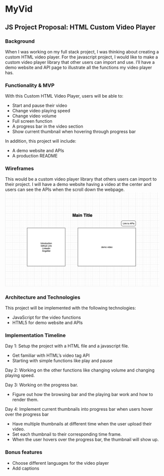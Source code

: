 # MyVid

## JS Project Proposal: HTML Custom Video Player

### Background
When I was working on my full stack project, I was thinking about creating a custom HTML video player. For the javascript project, I would like to make a custom video player library that other users can import and use. I’ll have a demo website and API page to illustrate all the functions my video player has.

### Functionality & MVP
With this Custom HTML Video Player, users will be able to:
- Start and pause their video
- Change video playing speed
- Change video volume
- Full screen function
- A progress bar in the video section
- Show current thumbnail when hovering through progress bar

In addition, this project will include:
- A demo website and APIs
- A production README

### Wireframes
This would be a custom video player library that others users can import to their project. I will have a demo website having a video at the center and users can see the APIs when the scroll down the webpage.
![](https://github.com/guw005/MyVid/blob/master/wireframe.png)

### Architecture and Technologies
This project will be implemented with the following technologies:
- JavaScript for the video functions
- HTML5 for demo website and APIs

### Implementation Timeline
Day 1: Setup the project with a HTML file and a javascript file.
- Get familiar with HTML’s video tag API 
- Starting with simple functions like play and pause

Day 2: Working on the other functions like changing volume and changing playing speed.

Day 3: Working on the progress bar.
- Figure out how the browsing bar and the playing bar work and how to render them.

Day 4: Implement current thumbnails into progress bar when users hover over the progress bar
- Have multiple thumbnails at different time when the user upload their video.
- Set each thumbnail to their corresponding time frame.
- When the user hovers over the progress bar, the thumbnail will show up.

### Bonus features
- Choose different languages for the video player
- Add captions
